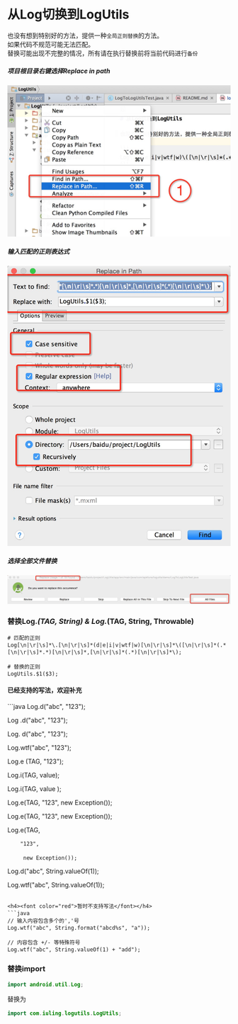 # 从Log切换到LogUtils

也没有想到特别好的方法，提供一种`全局正则替换`的方法。<br/>
如果代码不规范可能无法匹配。<br/>
替换可能出现不完整的情况，所有请在执行替换前将当前代码进行`备份`

##### 项目根目录右键选择Replace in path
<img src="../screenshot/log/log_step_1.png" width="600px"/><br/>
##### 输入匹配的正则表达式
<img src="../screenshot/log/log_step_2.png" width="600px"/><br/>
##### 选择全部文件替换
<img src="../screenshot/log/log_step_3.png" width="600px"/><br/>

### 替换Log.*(TAG, String)  &  Log.*(TAG, String, Throwable) 

```
# 匹配的正则
Log[\n|\r|\s]*\.[\n|\r|\s]*(d|e|i|v|wtf|w)[\n|\r|\s]*\([\n|\r|\s]*(.*[\n|\r|\s]*.*)[\n|\r|\s]*,[\n|\r|\s]*(.*)[\n|\r|\s]*\);

# 替换的正则
LogUtils.$1($3);
```

<h4>已经支持的写法，欢迎补充</h4>
```java
Log.d("abc", "123");

Log .d("abc", "123");

Log. d("abc", "123");

Log.wtf("abc", "123");

Log.e (TAG, "123");

Log.i(TAG, value);

Log.i(TAG, value   );

Log.e(TAG, "123", new Exception());

Log.e(TAG, "123",
                new Exception());

Log.e(TAG,

        "123",

         new Exception());

Log.d("abc", String.valueOf(1));

Log.wtf("abc", String.valueOf(1));
```

<h4><font color="red">暂时不支持写法</font></h4>
```java
// 输入内容包含多个的','号
Log.wtf("abc", String.format("abcd%s", "a"));

// 内容包含 +/- 等特殊符号
Log.wtf("abc", String.valueOf(1) + "add");
```


### 替换import
```java
import android.util.Log;
```

替换为
```java
import com.iuling.logutils.LogUtils;
```